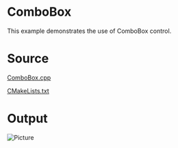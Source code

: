 # ComboBox

This example demonstrates the use of ComboBox control.

# Source

[ComboBox.cpp](./ComboBox.cpp)

[CMakeLists.txt](./CMakeLists.txt)

# Output

![Picture](../../docs/Pictures/ComboBox.png)
